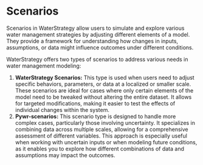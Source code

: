 # Scenarios

Scenarios in WaterStrategy allow users to simulate and explore various water management strategies by adjusting different elements of a model. They provide a framework for understanding how changes in inputs, assumptions, or data might influence outcomes under different conditions.

&#x20;

WaterStrategy offers two types of scenarios to address various needs in water management modeling:

&#x20;

1. **WaterStrategy Scenarios:** This type is used when users need to adjust specific behaviors, parameters, or data at a localized or smaller scale. These scenarios are ideal for cases where only certain elements of the model need to be tweaked without altering the entire dataset. It allows for targeted modifications, making it easier to test the effects of individual changes within the system.
2. **Pywr-scenarios:** This scenario type is designed to handle more complex cases, particularly those involving uncertainty. It specializes in combining data across multiple scales, allowing for a comprehensive assessment of different variables. This approach is especially useful when working with uncertain inputs or when modeling future conditions, as it enables you to explore how different combinations of data and assumptions may impact the outcomes.
